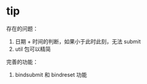 # tip
存在的问题：
1.  日期 + 时间的判断，如果小于此时此刻，无法 submit
2.  util 包可以精简

完善的功能：
1.  bindsubmit 和 bindreset 功能
